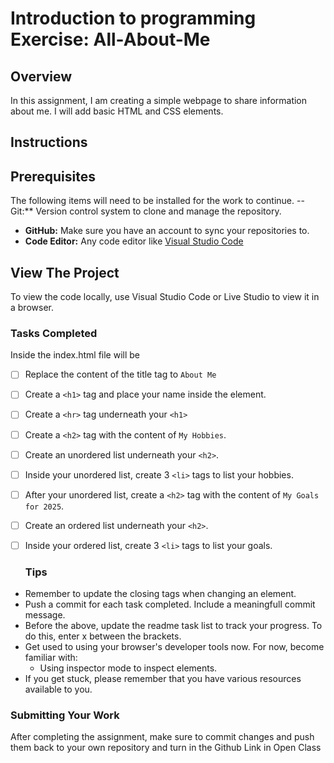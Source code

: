 # Introduction to programming Exercise:  All-About-Me
## Overview 
In this assignment, I am creating a simple webpage to share information about me. I will add basic HTML and CSS elements. 
## Instructions
## Prerequisites
The following items will need to be installed for the work to continue. 
--Git:** Version control system to clone and manage the repository.
- **GitHub:** Make sure you have an account to sync your repositories to.
- **Code Editor:** Any code editor like [Visual Studio Code](https://code.visualstudio.com/)
## View The Project
To view the code locally, use Visual Studio Code or Live Studio to view it in a browser. 
### Tasks Completed
Inside the index.html file will be 
- [ ] Replace the content of the title tag to `About Me`
- [ ] Create a `<h1>` tag and place your name inside the element.
- [ ] Create a `<hr>` tag underneath your `<h1>`
- [ ] Create a `<h2>` tag with the content of `My Hobbies`.
- [ ] Create an unordered list underneath your `<h2>`.
- [ ] Inside your unordered list, create 3 `<li>` tags to list your hobbies.
- [ ] After your unordered list, create a `<h2>` tag with the content of `My Goals for 2025`.
- [ ] Create an ordered list underneath your `<h2>`.
- [ ] Inside your ordered list, create 3 `<li>` tags to list your goals.


  ### Tips
- Remember to update the closing tags when changing an element.
- Push a commit for each task completed. Include a meaningfull commit message.
- Before the above, update the readme task list to track your progress. To do this, enter x between the brackets.
- Get used to using your browser's developer tools now. For now, become familiar with: 
    - Using inspector mode to inspect elements.
- If you get stuck, please remember that you have various resources available to you.

### Submitting Your Work

After completing the assignment, make sure to commit changes and push them back to your own repository and turn in the Github Link in Open Class
